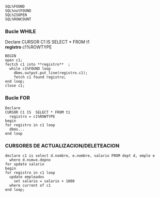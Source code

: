
    SQL%FOUND
    SQL%notFOUND 
    SQL%ISOPEN
    SQL%ROWCOUNT

### Bucle WHILE

Declare 
CURSOR C1 IS  SELECT * FROM t1  
**registro** c1%ROWTYPE  

    BEGIN  
    open c1;  
    fectch c1 into **registro**  ;
      while c1%FOUND loop  
        dbms.output.put_line(registro.c1);
        fetch c1 found registro;
    end loop;  
    close c1;  

### Bucle FOR  
    Declare 
    CURSOR C1 IS  SELECT * FROM t1  
      registro = c1%ROWTYPE  
    begin  
    for registro in c1 loop  
      dbms...  
    end loop  


### CURSORES DE ACTUALIZACION/DELETEACION

    declare c1 is select d.nombre, e.nombre, salario FROM dept d, emple e  
      where d.num=e.depno  
    for update salario  
    begin   
    for registro in c1 loop  
      update empleados   
        set salario = salario + 1000  
      where current of c1  
    end loop;  


